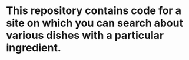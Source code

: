 # This repository contains code for a site on which you can search about various dishes with a particular ingredient.
